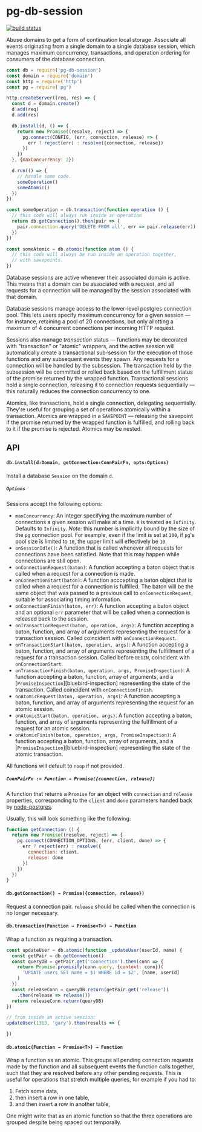 # pg-db-session

[![build status](https://travis-ci.com/npm/pg-db-session.svg?token=yheHTHt7F3KqoBV9TUYc)](https://travis-ci.com/npm/pg-db-session)

Abuse domains to get a form of continuation local storage. Associate all events
originating from a single domain to a single database session, which manages
maximum concurrency, transactions, and operation ordering for consumers of the
database connection.

```javascript
const db = require('pg-db-session')
const domain = require('domain')
const http = require('http')
const pg = require('pg')

http.createServer((req, res) => {
  const d = domain.create()
  d.add(req)
  d.add(res)

  db.install(d, () => {
    return new Promise((resolve, reject) => {
      pg.connect(CONFIG, (err, connection, release) => {
        err ? reject(err) : resolve({connection, release})
      })
    })
  }, {maxConcurrency: 2})

  d.run(() => {
    // handle some code.
    someOperation()
    someAtomic()
  })
})

const someOperation = db.transaction(function operation () {
  // this code will always run inside an operation
  return db.getConnection().then(pair => {
    pair.connection.query('DELETE FROM all', err => pair.release(err))
  })
})

const someAtomic = db.atomic(function atom () {
  // this code will always be run inside an operation together,
  // with savepoints.
})
```

Database sessions are active whenever their associated domain is active. This means
that a domain can be associated with a request, and all requests for a connection
will be managed by the session associated with that domain.

Database sessions manage access to the lower-level postgres connection pool.
This lets users specify maximum concurrency for a given session — for instance,
retaining a pool of 20 connections, but only allotting a maximum of 4
concurrent connections per incoming HTTP request.

Sessions also manage *transaction* status — functions may be decorated with
"transaction" or "atomic" wrappers, and the active session will automatically
create a transactional sub-session for the execution of those functions and any
subsequent events they spawn. Any requests for a connection will be handled by
the subsession. The transaction held by the subsession will be committed or
rolled back based on the fulfillment status of the promise returned by the
wrapped function. Transactional sessions hold a single connection, releasing it
to connection requests sequentially — this naturally reduces the connection
concurrency to one.

Atomics, like transactions, hold a single connection, delegating sequentially.
They're useful for grouping a set of operations atomically within a
transaction. Atomics are wrapped in a `SAVEPOINT` — releasing the savepoint if
the promise returned by the wrapped function is fulfilled, and rolling back to
it if the promise is rejected. Atomics may be nested.

## API

#### `db.install(d:Domain, getConnection:ConnPairFn, opts:Options)`

Install a database `Session` on the domain `d`.

##### `Options`

Sessions accept the following options:

* `maxConcurrency`: An integer specifying the maximum number of connections a
  given session will make at a time. `0` is treated as `Infinity`. Defaults to
  `Infinity`. *Note:* this number is implicitly bound by the size of the `pg`
  connection pool. For example, even if the limit is set at `200`, if `pg`'s
  pool size is limited to `10`, the upper limit will effectively be `10`.
* `onSessionIdle()`: A function that is called whenever all requests for
  connections have been satisfied. Note that this may happen while connections
  are still open.
* `onConnectionRequest(baton)`: A function accepting a baton object that is
  called when a request for a connection is made.
* `onConnectionStart(baton)`: A function acccepting a baton object that is
  called when a request for a connection is fulfilled. The baton will be the
  same object that was passed to a previous call to `onConnectionRequest`,
  suitable for associating timing information.
* `onConnectionFinish(baton, err)`: A function accepting a baton object and
  an optional `err` parameter that will be called when a connection is released
  back to the session.
* `onTransactionRequest(baton, operation, args)`: A function accepting a baton,
  function, and array of arguments representing the request for a transaction
  session. Called coincident with `onConnectionRequest`.
* `onTransactionStart(baton, operation, args)`: A function accepting a baton,
  function, and array of arguments representing the fulfillment of a request
  for a transaction session. Called before `BEGIN`, coincident with
  `onConnectionStart`.
* `onTransactionFinish(baton, operation, args, PromiseInspection)`:
  A function accepting a baton, function, array of arguments, and a
  [`PromiseInspection`][bluebird-inspection] representing the state of the
  transaction. Called coincident with `onConnectionFinish`.
* `onAtomicRequest(baton, operation, args)`: A function accepting a baton,
  function, and array of arguments representing the request for an atomic
  session.
* `onAtomicStart(baton, operation, args)`: A function accepting a baton,
  function, and array of arguments representing the fulfillment of a request
  for an atomic session.
* `onAtomicFinish(baton, operation, args, PromiseInspection)`:
  A function accepting a baton, function, array of arguments, and a
  [`PromiseInspection`][bluebird-inspection] representing the state of the
  atomic transaction.

All functions will default to `noop` if not provided.

##### `ConnPairFn := Function → Promise({connection, release})`

A function that returns a `Promise` for an object with `connection` and `release`
properties, corresponding to the `client` and `done` parameters handed back by
[node-postgres][].

Usually, this will look something like the following:

```javascript
function getConnection () {
  return new Promise((resolve, reject) => {
    pg.connect(CONNECTION_OPTIONS, (err, client, done) => {
      err ? reject(err) : resolve({
        connection: client,
        release: done
      })
    })
  })
}
```

#### `db.getConnection() → Promise({connection, release})`

Request a connection pair. `release` should be called when the connection is no
longer necessary.

#### `db.transaction(Function → Promise<T>) → Function`

Wrap a function as requiring a transaction.

```javascript
const updateUser = db.atomic(function _updateUser(userId, name) {
  const getPair = db.getConnection()
  const queryDB = getPair.get('connection').then(conn => {
    return Promise.promisify(conn.query, {context: conn})(
      'UPDATE users SET name = $1 WHERE id = $2', [name, userId]
    )
  })
  const releaseConn = queryDB.return(getPair.get('release'))
    .then(release => release())
  return releaseConn.return(queryDB)
})

// from inside an active session:
updateUser(1313, 'gary').then(results => {

})
```

#### `db.atomic(Function → Promise<T>) → Function`

Wrap a function as an atomic. This groups all pending connection requests made by
the function and all subsequent events the function calls together, such that they
are resolved before any other pending requests. This is useful for operations that
stretch multiple queries, for example if you had to:

1. Fetch some data,
2. then insert a row in one table,
3. and then insert a row in another table,

One might write that as an atomic function so that the three operations are grouped
despite being spaced out temporally.

[node-postgres]: https://github.com/brianc/node-postgres
